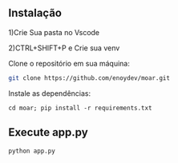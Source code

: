 ## Instalação

1)Crie Sua pasta no Vscode

2)CTRL+SHIFT+P e Crie sua venv

Clone o repositório em sua máquina:

```bash
git clone https://github.com/enoydev/moar.git
```
Instale as dependências:

```
cd moar; pip install -r requirements.txt
```

## Execute app.py

```
python app.py
```
